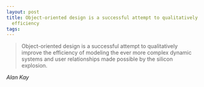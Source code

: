 ```yaml
---
layout: post
title: Object-oriented design is a successful attempt to qualitatively improve the
  efficiency
tags:
---
```

> Object-oriented design is a successful attempt to qualitatively improve the efficiency of modeling the ever more complex dynamic systems and user relationships made possible by the silicon explosion.

<cite>Alan Kay</cite>

